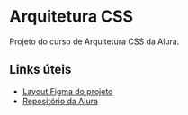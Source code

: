 # Arquitetura CSS

Projeto do curso de Arquitetura CSS da Alura.

## Links úteis

- [Layout Figma do projeto](https://www.figma.com/file/0gMF5BPgplPYqQA6Om1T1sk9/alura-bootstrap?node-id=0%3A1)
- [Repositório da Alura](https://github.com/alura-cursos/arquitetura-css)

